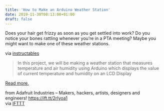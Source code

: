 ```yaml
---
title: 'How to Make an Arduino Weather Station'
date: 2019-11-30T08:13:00+01:00
draft: false
---
```


Does your hair get frizzy as soon as you get settled into work? Do you notice your bones rattling whenever you’re in a PTA meeting? Maybe you might want to make one of these weather stations.

via [instructables](https://www.instructables.com/id/How-to-Make-an-Arduino-Weather-Station/)

> In this project, we will be making a weather station that measures temperature and air humidity using Arduino which displays the value of current temperature and humidity on an LCD Display

[Read more.](https://www.instructables.com/id/How-to-Make-an-Arduino-Weather-Station/)

  
  
from Adafruit Industries – Makers, hackers, artists, designers and engineers! https://ift.tt/2rIyoa1  
via [IFTTT](https://ifttt.com/?ref=da&site=blogger)